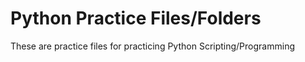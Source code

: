 # Python Practice Files/Folders
These are practice files for practicing Python Scripting/Programming